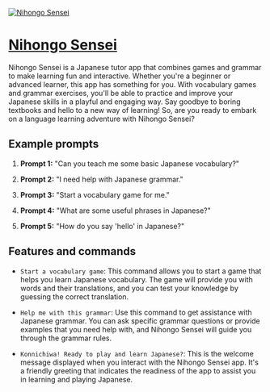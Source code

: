 [![Nihongo Sensei](https://files.oaiusercontent.com/file-BcUavMQylCuExO58geEDbT41?se=2123-10-17T00%3A46%3A08Z&sp=r&sv=2021-08-06&sr=b&rscc=max-age%3D31536000%2C%20immutable&rscd=attachment%3B%20filename%3Df9b8971c-56e1-4c18-b0f7-72c9bd7dbd3c.png&sig=FsRWO8qo/QOzUluBnhdT38Fu3uGybMi6UhKJ9QkhelM%3D)](https://chat.openai.com/g/g-V6nOWJ22r-nihongo-sensei)

# [Nihongo Sensei](https://chat.openai.com/g/g-V6nOWJ22r-nihongo-sensei)

Nihongo Sensei is a Japanese tutor app that combines games and grammar to make learning fun and interactive. Whether you're a beginner or advanced learner, this app has something for you. With vocabulary games and grammar exercises, you'll be able to practice and improve your Japanese skills in a playful and engaging way. Say goodbye to boring textbooks and hello to a new way of learning! So, are you ready to embark on a language learning adventure with Nihongo Sensei?

## Example prompts

1. **Prompt 1:** "Can you teach me some basic Japanese vocabulary?"

2. **Prompt 2:** "I need help with Japanese grammar."

3. **Prompt 3:** "Start a vocabulary game for me."

4. **Prompt 4:** "What are some useful phrases in Japanese?"

5. **Prompt 5:** "How do you say 'hello' in Japanese?"



## Features and commands

- `Start a vocabulary game`: This command allows you to start a game that helps you learn Japanese vocabulary. The game will provide you with words and their translations, and you can test your knowledge by guessing the correct translation.
  
- `Help me with this grammar`: Use this command to get assistance with Japanese grammar. You can ask specific grammar questions or provide examples that you need help with, and Nihongo Sensei will guide you through the grammar rules.
  
- `Konnichiwa! Ready to play and learn Japanese?`: This is the welcome message displayed when you interact with the Nihongo Sensei app. It's a friendly greeting that indicates the readiness of the app to assist you in learning and playing Japanese.